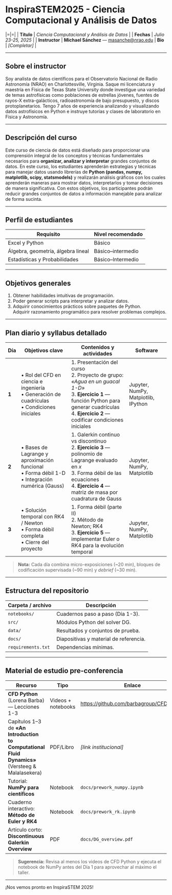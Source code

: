 <!-- README.md -->
# InspiraSTEM2025 - Ciencia Computacional y Análisis de Datos 

|=|=|
| **Título** | *Ciencia Computacional y Análisis de Datos* |
| **Fechas** | *Julio 23-25, 2025* |
| **Instructor** | **Michael Sánchez** — masanche@nrao.edu 
| **Bio** | *[Completar]* |

---

## Sobre el instructor  
Soy analista de datos científicos para el Observatorio Nacional de Radio Astronomía (NRAO) en Charlottesville, Virginia. Saque mi licenciatura y maestría en Física de Texas State University donde investigue una variedad de temas astrofísicas como poblaciones de estrellas jóvenes, fuentes de rayos-X extra-galácticos, radioastronomía de bajo presupuesto, y discos protoplanetarios. Tengo 7 años de experiencia analizando y visualizando datos astrofísicos en Python e instruye tutorías y clases de laboratorio en Física y Astronomía. 

---

## Descripción del curso  
Este curso de ciencia de datos está diseñado para proporcionar una comprensión integral de los conceptos y técnicas fundamentales necesarios para **organizar, analizar y interpretar** grandes conjuntos de datos. En este curso, los estudiantes aprenderán estrategias y técnicas para manejar datos usando librerías de **Python (pandas, numpy, matplotlib, scipy, statsmodels)** y realizarán análisis gráficos con los cuales aprenderán maneras para mostrar datos, interpretarlos y tomar decisiones de manera significativa. Con estos objetivos, los participantes podrán reducir grandes conjuntos de datos a información manejable para analizar de forma sucinta.

---

## Perfil de estudiantes  
| Requisito | Nivel recomendado |
|-----------|-------------------|
| Excel y Python | Básico |
| Álgebra, geometría, álgebra lineal | Básico–intermedio |
| Estadísticas y Probabilidades | Básico–Intermedio |

---

## Objetivos generales  
1. Obtener habilidades intuitivas de programación.
2. Poder generar scripts para interpretar y analizar datos.
3. Adquirir conocimientos prácticos sobre paquetes de Python.  
   Adquirir razonamiento programático para resolver problemas complejos.

---

## Plan diario y syllabus detallado  

| Día | Objetivos clave | Contenidos y actividades | Software |
|-----|-----------------|--------------------------|----------|
| **1** | • Rol del CFD en ciencia e ingeniería<br>• Generación de cuadrículas<br>• Condiciones iniciales | 1. Presentación del curso<br>2. Proyecto de grupo: *«Agua en un guacal 1-D»*<br>3. **Ejercicio 1** — función Python para generar cuadrículas<br>4. **Ejercicio 2** — codificar condiciones iniciales | Jupyter, NumPy, Matplotlib, IPython |
| **2** | • Bases de Lagrange y aproximación funcional<br>• Forma débil 1-D<br>• Integración numérica (Gauss) | 1. Galerkin continuo vs discontinuo<br>2. **Ejercicio 3** — polinomio de Lagrange evaluado en *x*<br>3. Forma débil de las ecuaciones<br>4. **Ejercicio 4** — matriz de masa por cuadratura de Gauss | Jupyter, NumPy, Matplotlib |
| **3** | • Solución temporal con RK4 / Newton<br>• Forma débil completa<br>• Cierre del proyecto | 1. Forma débil (parte II)<br>2. Método de Newton; RK4<br>3. **Ejercicio 5** — implementar Euler o RK4 para la evolución temporal | Jupyter, NumPy, Matplotlib |

> **Nota:** Cada día combina micro-exposiciones (~20 min), bloques de codificación supervisada (~90 min) y *debrief* (~30 min).

---

## Estructura del repositorio  

| Carpeta / archivo | Descripción |
|-------------------|-------------|
| `notebooks/` | Cuadernos paso a paso (Día 1-3). |
| `src/` | Módulos Python del solver DG. |
| `data/` | Resultados y conjuntos de prueba. |
| `docs/` | Diapositivas y material de referencia. |
| `requirements.txt` | Dependencias mínimas. |

---

## Material de estudio pre-conferencia  

| Recurso | Tipo | Enlace |
|---------|------|--------|
| **CFD Python** (Lorena Barba) — Lecciones 1-3 | Videos + notebooks | <https://github.com/barbagroup/CFDPython> |
| Capítulos 1–3 de **«An Introduction to Computational Fluid Dynamics»** (Versteeg & Malalasekera) | PDF/Libro | *[link institucional]* |
| Tutorial: **NumPy para científicos** | Notebook | `docs/prework_numpy.ipynb` |
| Cuaderno interactivo: **Método de Euler y RK4** | Notebook | `docs/prework_rk.ipynb` |
| Artículo corto: **Discontinuous Galerkin Overview** | PDF | `docs/DG_overview.pdf` |

> **Sugerencia:** Revisa al menos los videos de CFD Python y ejecuta el notebook de NumPy antes del Día 1 para aprovechar al máximo el taller.

---

¡Nos vemos pronto en InspiraSTEM 2025!
